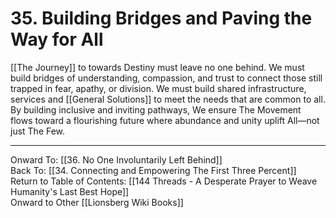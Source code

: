 # 35. Building Bridges and Paving the Way for All

[[The Journey]] to towards Destiny must leave no one behind. We must build bridges of understanding, compassion, and trust to connect those still trapped in fear, apathy, or division. We must build shared infrastructure, services and [[General Solutions]] to meet the needs that are common to all. By building inclusive and inviting pathways, We ensure The Movement flows toward a flourishing future where abundance and unity uplift All—not just The Few.

____

Onward To: [[36. No One Involuntarily Left Behind]]  
Back To: [[34. Connecting and Empowering The First Three Percent]]  
Return to Table of Contents: [[144 Threads - A Desperate Prayer to Weave Humanity's Last Best Hope]]  
Onward to Other [[Lionsberg Wiki Books]]  
